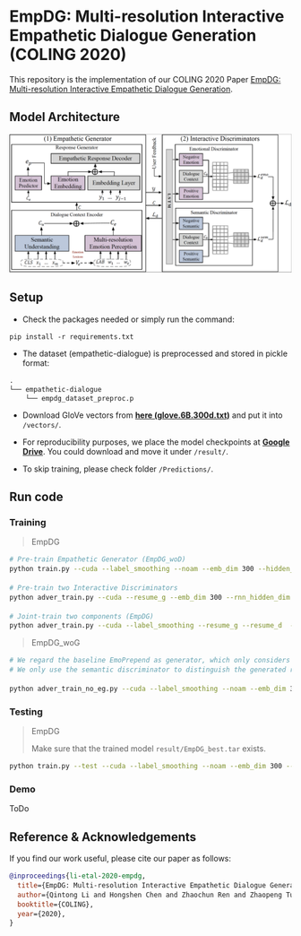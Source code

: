 # EmpDG: Multi-resolution Interactive Empathetic Dialogue Generation (COLING 2020)

This repository is the implementation of our COLING 2020 Paper [EmpDG: Multi-resolution Interactive Empathetic Dialogue Generation](http://128.84.4.27/pdf/1911.08698).

## Model Architecture

![Image of EmpDG](fig/empdg.jpg)

## Setup
- Check the packages needed or simply run the command:
```console
pip install -r requirements.txt
```
- The dataset (empathetic-dialogue) is preprocessed and stored in pickle format: 
```
.
└── empathetic-dialogue
    └── empdg_dataset_preproc.p
```
- Download GloVe vectors from [**here (glove.6B.300d.txt)**](http://nlp.stanford.edu/data/glove.6B.zip) and put it into `/vectors/`.

- For reproducibility purposes, we place the model checkpoints at [**Google Drive**](https://drive.google.com/drive/folders/1EIIZ9SFJCE1JavUal39J_NN2WxP5JK6H?usp=sharing). You could download and move it under `/result/`.

- To skip training, please check folder `/Predictions/`.


## Run code

### Training
> EmpDG
```bash
# Pre-train Empathetic Generator (EmpDG_woD)
python train.py --cuda --label_smoothing --noam --emb_dim 300 --hidden_dim 300 --hop 1 --heads 2 --pretrain_emb --model EmpDG_woD --device_id 0 --save_path save/EmpDG_woD/ --pointer_gen

# Pre-train two Interactive Discriminators
python adver_train.py --cuda --resume_g --emb_dim 300 --rnn_hidden_dim 300 --hidden_dim 300  --hop 1 --heads 2 --emotion_disc --pretrain_emb --model EmpDG --device_id 0 --save_path save/EmpDG_D/

# Joint-train two components (EmpDG)
python adver_train.py --cuda --label_smoothing --resume_g --resume_d  --noam --emb_dim 300 --rnn_hidden_dim 300 --hidden_dim 300  --hop 1 --heads 2 --emotion_disc --pretrain_emb --model EmpDG --device_id 0 --save_path save/EmpDG/ --d_steps 1 --g_steps 5 --pointer_gen
```

> EmpDG_woG
```bash
# We regard the baseline EmoPrepend as generator, which only considers the coarse-grained emotional factor. 
# We only use the semantic discriminator to distinguish the generated responses and the gold ones. 

python adver_train_no_eg.py --cuda --label_smoothing --noam --emb_dim 300 --rnn_hidden_dim 300  --hidden_dim 300 --hop 1 --heads 2 --cuda --pretrain_emb --model EmpDG_woG --device_id 0 --save_path save/EmpDG_woG/ --d_steps 1 --g_steps 5 --pointer_gen 
```


### Testing
> EmpDG
>
> Make sure that the trained model `result/EmpDG_best.tar` exists.
```bash
python train.py --test --cuda --label_smoothing --noam --emb_dim 300 --rnn_hidden_dim 300 --hidden_dim 300  --hop 1 --heads 2 --pretrain_emb --model EmpDG --device_id 0 --save_path save/EmpDG/ --pointer_gen
```

### Demo 

ToDo


## Reference & Acknowledgements
If you find our work useful, please cite our paper as follows:

```bibtex
@inproceedings{li-etal-2020-empdg,
  title={EmpDG: Multi-resolution Interactive Empathetic Dialogue Generation},
  author={Qintong Li and Hongshen Chen and Zhaochun Ren and Zhaopeng Tu and Zhumin Chen},
  booktitle={COLING},
  year={2020},
}
```














